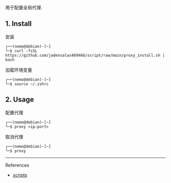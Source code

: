 用于配置全局代理.

## 1. Install

安装

```
┌──(nemo@debian)-[~]
└─$ curl -fsSL https://github.com/jadensalas469466/script/raw/main/proxy_install.sh | bash
```

加载环境变量

```
┌──(nemo@debian)-[~]
└─$ source ~/.zshrc
```

## 2. Usage

配置代理

```
┌──(nemo@debian)-[~]
└─$ proxy <ip:port>
```

取消代理

```
┌──(nemo@debian)-[~]
└─$ proxy
```

---

References

- [scripts](https://github.com/jadensalas469466/scripts)

